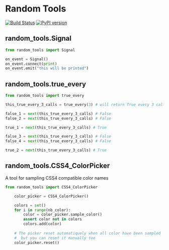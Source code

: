 # Random Tools

[![Build Status](https://api.travis-ci.org/rallesiardo/random_tools.svg?branch=master)](https://travis-ci.org/rallesiardo/random_tools)
[![PyPI version](https://badge.fury.io/py/random-tools.svg)](https://badge.fury.io/py/random-tools)


## random_tools.Signal

```python
from random_tools import Signal

on_event = Signal()
on_event.connect(print)
on_event.emit("this will be printed")

```

## random_tools.true_every

```python
from random_tools import true_every

this_true_every_3_calls = true_every(3) # will return True every 3 calls

false_1 = next(this_true_every_3_calls) # False
false_2 = next(this_true_every_3_calls) # False

true_1 = next(this_true_every_3_calls) # True

false_3 = next(this_true_every_3_calls) # False
false_4 = next(this_true_every_3_calls) # False

true_2 = next(this_true_every_3_calls) # True

```

## random_tools.CSS4_ColorPicker
A tool for sampling CSS4 compatible color names

```python
from random_tools import CSS4_ColorPicker

    color_picker = CSS4_ColorPicker()

    colors = set()
    for i in range(nb_color):
        color = color_picker.sample_color()
        assert color not in colors
        colors.add(color)
        
    # The picker reset automatiquely when all color have been sampled
    #  but you can reset it manually too
    color_picker.reset()

```